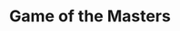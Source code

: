 ---
layout: other-video
permalink: /game-of-the-masters
title: Game of the Masters
video_number: 48
release_date: 1997-01-01
description: 
cast: 
video_info:
  - 
video_available: false
medium: music video
old_cm_description: |
  A music video about two kids who get so excited over a game of chess, they begin fighting with each other. The song is "Eye of the Tiger", but I changed the lyrics to describe how intense chess can be.
james_old_star_rating: 2
james_old_number_rating: 5
---